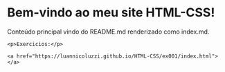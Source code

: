 <!DOCTYPE html>
<html lang="pt-BR">
<head>
    <meta charset="UTF-8">
    <meta name="viewport" content="width=device-width, initial-scale=1.0">
    <title>Meu Site HTML-CSS</title>
</head>
<body>
    <h1>Bem-vindo ao meu site HTML-CSS!</h1>
    <p>Conteúdo principal vindo do README.md renderizado como index.md.</p>

    <p>Exercicios:</p>

    <a href="https://luannicoluzzi.github.io/HTML-CSS/ex001/index.html"></a>

</body>
</html>

